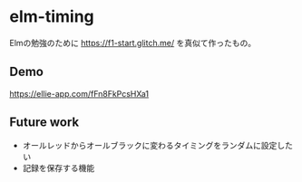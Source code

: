# elm-timing

Elmの勉強のために https://f1-start.glitch.me/ を真似て作ったもの。

## Demo

https://ellie-app.com/fFn8FkPcsHXa1
## Future work

* オールレッドからオールブラックに変わるタイミングをランダムに設定したい
* 記録を保存する機能
